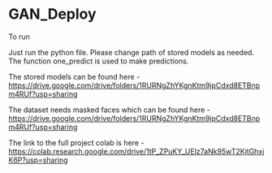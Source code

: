 # GAN_Deploy

To run

Just run the python file. Please change path of stored models as needed. The function one_predict is used to make predictions.


The stored models can be found here - https://drive.google.com/drive/folders/1RURNgZhYKgnKtm9jpCdxd8ETBnpm4RUf?usp=sharing

The dataset needs masked faces which can be found here - 
  https://drive.google.com/drive/folders/1RURNgZhYKgnKtm9jpCdxd8ETBnpm4RUf?usp=sharing
  
The link to the full project colab is here - 
https://colab.research.google.com/drive/1tP_ZPuKY_UElz7aNk95wT2KjtGhxjK6P?usp=sharing
